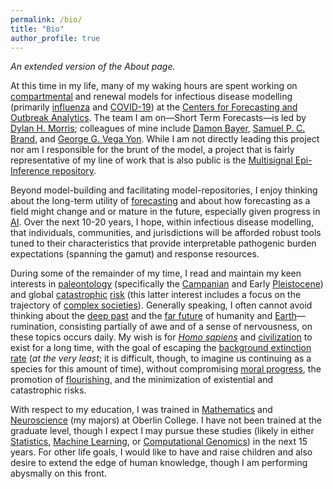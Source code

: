 ```yaml
---
permalink: /bio/
title: "Bio"
author_profile: true
---
```


_An extended version of the About page._

At this time in my life, many of my waking hours are spent working on [compartmental](https://en.wikipedia.org/wiki/Compartmental_models_in_epidemiology) and renewal models for infectious disease modelling (primarily [influenza](https://en.wikipedia.org/wiki/Influenza) and [COVID-19](https://en.wikipedia.org/wiki/COVID-19)) at the [Centers for Forecasting and Outbreak Analytics](https://www.cdc.gov/forecast-outbreak-analytics/index.html). The team I am on—Short Term Forecasts—is led by [Dylan H. Morris](https://dylanhmorris.com/); colleagues of mine include [Damon Bayer](https://damon.phd/), [Samuel P. C. Brand](https://scholar.google.com/citations?user=wnB8pTkAAAAJ), and [George G. Vega Yon](https://ggvy.cl/). While I am not directly leading this project nor am I responsible for the brunt of the model, a project that is fairly representative of my line of work that is also public is the [Multisignal Epi-Inference repository](https://github.com/CDCgov/multisignal-epi-inference). 

Beyond model-building and facilitating model-repositories, I enjoy thinking about the long-term utility of [forecasting](https://en.wikipedia.org/wiki/Forecasting) and about how forecasting as a field might change and or mature in the future, especially given progress in [AI](https://en.wikipedia.org/wiki/Artificial_intelligence). Over the next 10-20 years, I hope, within infectious disease modelling, that individuals, communities, and jurisdictions will be afforded robust tools tuned to their characteristics that provide interpretable pathogenic burden expectations (spanning the gamut) and response resources. 

During some of the remainder of my time, I read and maintain my keen interests in [paleontology](https://en.wikipedia.org/wiki/Paleontology) (specifically the [Campanian](https://en.wikipedia.org/wiki/Campanian) and Early [Pleistocene](https://en.wikipedia.org/wiki/Pleistocene)) and global [catastrophic](https://en.wikipedia.org/wiki/Global_catastrophe_scenarios) [risk](https://en.wikipedia.org/wiki/Global_catastrophic_risk) (this latter interest includes a focus on the trajectory of [complex societies](https://en.wikipedia.org/wiki/Complex_society)). Generally speaking, I often cannot avoid thinking about the [deep past](https://en.wikipedia.org/wiki/Deep_time) and the [far future](https://en.wikipedia.org/wiki/Timeline_of_the_far_future) of humanity and [Earth](https://en.wikipedia.org/wiki/Earth)—rumination, consisting partially of awe and of a sense of nervousness, on these topics occurs daily. My wish is for _[Homo sapiens](https://en.wikipedia.org/wiki/Human)_ and [civilization](https://en.wikipedia.org/wiki/Civilization) to exist for a long time, with the goal of escaping the [background extinction rate](https://en.wikipedia.org/wiki/Background_extinction_rate) (_at the very least_; it is difficult, though, to imagine us continuing as a species for this amount of time), without compromising [moral progress](https://en.wikipedia.org/wiki/Moral_progress), the promotion of [flourishing](https://en.wikipedia.org/wiki/Flourishing), and the minimization of existential and catastrophic risks. 

With respect to my education, I was trained in [Mathematics](https://en.wikipedia.org/wiki/Mathematics) and [Neuroscience](https://en.wikipedia.org/wiki/Neuroscience) (my majors) at Oberlin College. I have not been trained at the graduate level, though I expect I may pursue these studies (likely in either [Statistics](https://en.wikipedia.org/wiki/Statistics), [Machine Learning](https://en.wikipedia.org/wiki/Machine_learning), or [Computational Genomics](https://en.wikipedia.org/wiki/Computational_genomics)) in the next 15 years. For other life goals, I would like to have and raise children and also desire to extend the edge of human knowledge, though I am performing abysmally on this front.
